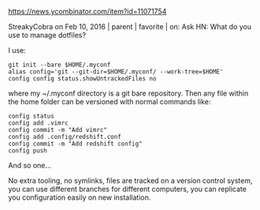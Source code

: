 https://news.ycombinator.com/item?id=11071754

	
StreakyCobra on Feb 10, 2016 | parent | favorite | 
on: Ask HN: What do you use to manage dotfiles?

I use:

    git init --bare $HOME/.myconf
    alias config='git --git-dir=$HOME/.myconf/ --work-tree=$HOME'
    config config status.showUntrackedFiles no

where my ~/.myconf directory is a git bare 
repository. Then any file within the home folder can 
be versioned with normal commands like:

    config status
    config add .vimrc
    config commit -m "Add vimrc"
    config add .config/redshift.conf
    config commit -m "Add redshift config"
    config push

And so one…

No extra tooling, no symlinks, files are tracked on a 
version control system, you can use different 
branches for different computers, you can replicate 
you configuration easily on new installation.


